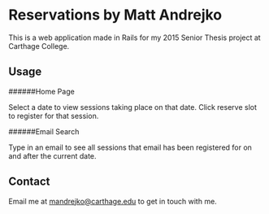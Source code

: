# Reservations by Matt Andrejko

This is a web application made in Rails for my 2015 Senior Thesis project at Carthage 
College.

## Usage

######Home Page

Select a date to view sessions taking place on that date. Click reserve
slot to register for that session.

######Email Search
 
Type in an email to see all sessions that email has been registered
for on and after the current date.

## Contact

Email me at mandrejko@carthage.edu to get in touch with me.